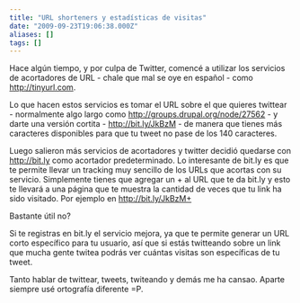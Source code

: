 ```yaml
---
title: "URL shorteners y estadísticas de visitas"
date: "2009-09-23T19:06:38.000Z"
aliases: []
tags: []
---
```


Hace algún tiempo, y por culpa de Twitter, comencé a utilizar los servicios de acortadores de URL - chale que mal se oye en español - como http://tinyurl.com.

Lo que hacen estos servicios es tomar el URL sobre el que quieres twittear - normalmente algo largo como http://groups.drupal.org/node/27562 - y darte una versión cortita - http://bit.ly/JkBzM - de manera que tienes más caracteres disponibles para que tu tweet no pase de los 140 caracteres.

Luego salieron más servicios de acortadores y twitter decidió quedarse con http://bit.ly como acortador predeterminado. Lo interesante de bit.ly es que te permite llevar un tracking muy sencillo de los URLs que acortas con su servicio. Simplemente tienes que agregar un + al URL que te da bit.ly y esto te llevará a una página que te muestra la cantidad de veces que tu link ha sido visitado. Por ejemplo en http://bit.ly/JkBzM+

Bastante útil no?

Si te registras en bit.ly el servicio mejora, ya que te permite generar un URL corto específico para tu usuario, así que si estás twitteando sobre un link que mucha gente twitea podrás ver cuántas visitas son específicas de tu tweet.

Tanto hablar de twittear, tweets, twiteando y demás me ha cansao. Aparte siempre usé ortografía diferente =P.